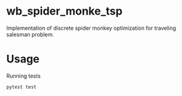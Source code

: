 # wb_spider_monke_tsp
Implementation of discrete spider monkey optimization for traveling salesman problem.

# Usage
Running tests
```
pytest test
```
